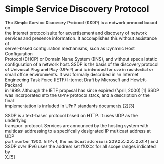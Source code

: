 # Simple Service Discovery Protocol  
The Simple Service Discovery Protocol (SSDP) is a network protocol based on  
the Internet protocol suite for advertisement and discovery of network  
services and presence information. It accomplishes this without assistance of  
server-based configuration mechanisms, such as Dynamic Host Configuration  
Protocol (DHCP) or Domain Name System (DNS), and without special static  
configuration of a network host. SSDP is the basis of the discovery protocol  
of Universal Plug and Play (UPnP) and is intended for use in residential or  
small office environments. It was formally described in an Internet  
Engineering Task Force (IETF) Internet Draft by Microsoft and Hewlett-Packard  
in 1999. Although the IETF proposal has since expired (April, 2000),[1] SSDP  
was incorporated into the UPnP protocol stack, and a description of the final  
implementation is included in UPnP standards documents.[2][3]  
  
SSDP is a text-based protocol based on HTTP. It uses UDP as the underlying  
transport protocol. Services are announced by the hosting system with  
multicast addressing to a specifically designated IP multicast address at UDP  
port number 1900. In IPv4, the multicast address is 239.255.255.250[4] and  
SSDP over IPv6 uses the address set ff0X::c for all scope ranges indicated by  
X.[5]  
  
  
